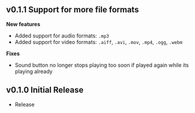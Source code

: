 ## v0.1.1 Support for more file formats

**New features**
- Added support for audio formats: `.mp3`
- Added support for video formats: `.aiff`, `.avi`, `.mov`, `.mp4`, `.ogg`, `.webm`

**Fixes**
- Sound button no longer stops playing too soon if played again while its playing already

## v0.1.0 Initial Release
- Release